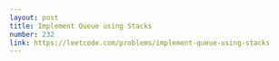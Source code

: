 ```yaml
---
layout: post
title: Implement Queue using Stacks
number: 232
link: https://leetcode.com/problems/implement-queue-using-stacks
---
```

